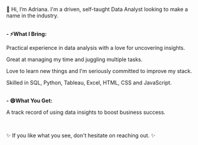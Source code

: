 <p>👋 Hi, I’m Adriana.
   I'm a driven, self-taught Data Analyst looking to make a name in the industry.
</p>
<br>
<b>- ⚡What I Bring:</b>
<br>
 <p> Practical experience in data analysis with a love for uncovering insights. </p>
 <p> Great at managing my time and juggling multiple tasks. </p>
 <p> Love to learn new things and I'm seriously committed to improve my stack.</p>
 <p> Skilled in SQL, Python, Tableau, Excel, HTML, CSS and JavaScript. </p>
<br>
<b>- 😄What You Get:</b>
<br>
 <p> A track record of using data insights to boost business success.</p>
<br>
<p>✨ If you like what you see, don't hesitate on reaching out. ✨</p>


